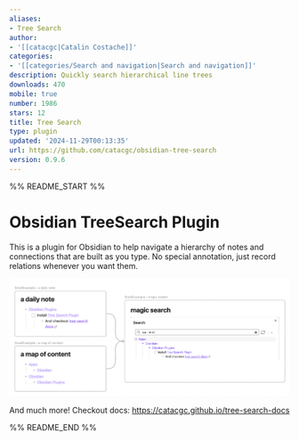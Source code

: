```yaml
---
aliases:
- Tree Search
author:
- '[[catacgc|Catalin Costache]]'
categories:
- '[[categories/Search and navigation|Search and navigation]]'
description: Quickly search hierarchical line trees
downloads: 470
mobile: true
number: 1986
stars: 12
title: Tree Search
type: plugin
updated: '2024-11-29T00:13:35'
url: https://github.com/catacgc/obsidian-tree-search
version: 0.9.6
---
```


%% README_START %%

# Obsidian TreeSearch Plugin

This is a plugin for Obsidian to help navigate a hierarchy of notes and connections that are built as you type.
No special annotation, just record relations whenever you want them.

![alt text](https://raw.githubusercontent.com/catacgc/obsidian-tree-search/HEAD/image.png)

And much more! Checkout docs: https://catacgc.github.io/tree-search-docs


%% README_END %%